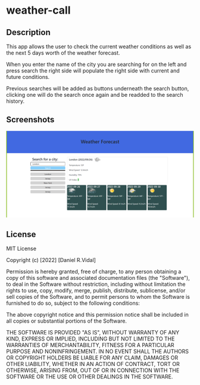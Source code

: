 # weather-call

## Description

This app allows the user to check the current weather conditions as well as the next 5 days worth of the weather forecast.

When you enter the name of the city you are searching for on the left and press search the right side will populate the right side with current and future conditions.

Previous searches will be added as buttons underneath the search button, clicking one will do the search once again and be readded to the search history.

## Screenshots
![Weather Call Screenshot](./assets/images/weather-call.png)

## License
MIT License

Copyright (c) [2022] [Daniel R.Vidal]

Permission is hereby granted, free of charge, to any person obtaining a copy
of this software and associated documentation files (the "Software"), to deal
in the Software without restriction, including without limitation the rights
to use, copy, modify, merge, publish, distribute, sublicense, and/or sell
copies of the Software, and to permit persons to whom the Software is
furnished to do so, subject to the following conditions:

The above copyright notice and this permission notice shall be included in all
copies or substantial portions of the Software.

THE SOFTWARE IS PROVIDED "AS IS", WITHOUT WARRANTY OF ANY KIND, EXPRESS OR
IMPLIED, INCLUDING BUT NOT LIMITED TO THE WARRANTIES OF MERCHANTABILITY,
FITNESS FOR A PARTICULAR PURPOSE AND NONINFRINGEMENT. IN NO EVENT SHALL THE
AUTHORS OR COPYRIGHT HOLDERS BE LIABLE FOR ANY CLAIM, DAMAGES OR OTHER
LIABILITY, WHETHER IN AN ACTION OF CONTRACT, TORT OR OTHERWISE, ARISING FROM,
OUT OF OR IN CONNECTION WITH THE SOFTWARE OR THE USE OR OTHER DEALINGS IN THE
SOFTWARE.